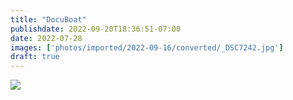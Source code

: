 ```yaml
---
title: "DocuBoat"
publishdate: 2022-09-20T18:36:51-07:00
date: 2022-07-28
images: ['photos/imported/2022-09-16/converted/_DSC7242.jpg']
draft: true
---
```


![](photos/imported/2022-05-31/converted/DSC05839.jpg)